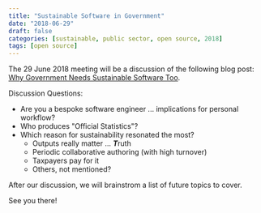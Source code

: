 ```yaml
---
title: "Sustainable Software in Government"
date: "2018-06-29"
draft: false
categories: [sustainable, public sector, open source, 2018]
tags: [open source]
---
```


The 29 June 2018 meeting will be a discussion of the following blog post: 
[Why Government Needs Sustainable Software Too](https://software.ac.uk/blog/2018-05-21-why-government-needs-sustainable-software-too).

Discussion Questions:

  - Are you a bespoke software engineer ... implications for personal workflow?
  - Who produces "Official Statistics"?
  - Which reason for sustainability resonated the most?
    - Outputs really matter ... ***T***ruth
    - Periodic collaborative authoring (with high turnover)
    - Taxpayers pay for it
    - Others, not mentioned?


After our discussion, we will brainstrom a list of future topics to cover.

See you there!